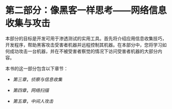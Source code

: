 # 第二部分：像黑客一样思考——网络信息收集与攻击

本部分的目标是开发可用于渗透测试的实用工具。首先将介绍应用信息收集技巧，开发程序，帮助黑客攻击受害者机器并远程控制其机器。在本部分中，您将学习如何成功攻击一台机器，并在不被受害者察觉的情况下访问受害者机器的大部分内容。

本书的这一部分包含以下章节：

+   *第三章*，*侦察与信息收集*

+   *第四章*，*网络扫描*

+   *第五章*，*中间人攻击*
